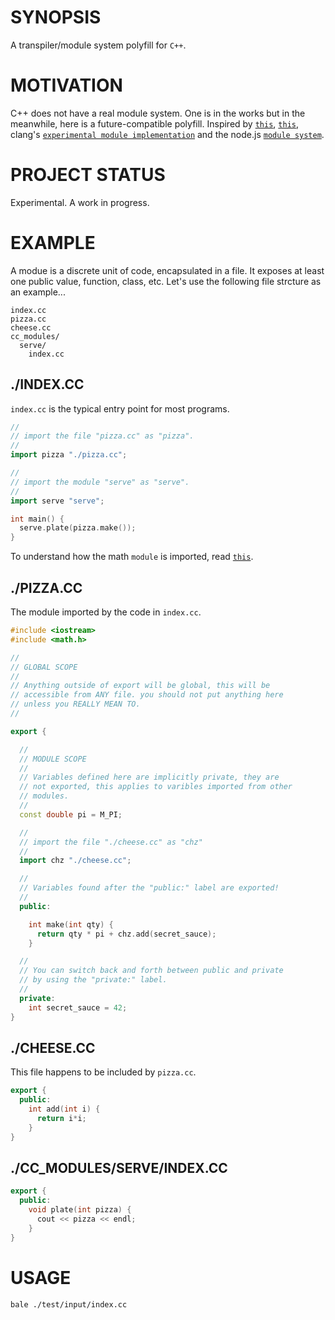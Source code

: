 # SYNOPSIS
A transpiler/module system polyfill for `C++`.


# MOTIVATION
C++ does not have a real module system. One is in the works but in the
meanwhile, here is a future-compatible polyfill. Inspired by 
[`this`](http://www.open-std.org/jtc1/sc22/wg21/docs/papers/2006/n2073.pdf), 
[`this`](http://isocpp.org/files/papers/n4214.pdf), clang's 
[`experimental module implementation`](http://clang.llvm.org/docs/Modules.html)
and the node.js [`module system`](http://nodejs.org/api/modules.html).


# PROJECT STATUS
Experimental. A work in progress.


# EXAMPLE
A modue is a discrete unit of code, encapsulated in a file. It exposes at 
least one public value, function, class, etc. Let's use the following file 
strcture as an example...

```
index.cc
pizza.cc
cheese.cc
cc_modules/
  serve/
    index.cc
```


## ./INDEX.CC
`index.cc` is the typical entry point for most programs.

```cpp
//
// import the file "pizza.cc" as "pizza".
//
import pizza "./pizza.cc";

//
// import the module "serve" as "serve".
//
import serve "serve";

int main() {
  serve.plate(pizza.make());
}
```
To understand how the math `module` is imported, read 
[`this`](http://nodejs.org/api/modules.html#modules_loading_from_node_modules_folders).


## ./PIZZA.CC
The module imported by the code in `index.cc`.

```cpp
#include <iostream>
#include <math.h>

//
// GLOBAL SCOPE
//
// Anything outside of export will be global, this will be 
// accessible from ANY file. you should not put anything here 
// unless you REALLY MEAN TO.
//

export {

  //
  // MODULE SCOPE
  //
  // Variables defined here are implicitly private, they are
  // not exported, this applies to varibles imported from other 
  // modules.
  //
  const double pi = M_PI;

  //
  // import the file "./cheese.cc" as "chz"
  //
  import chz "./cheese.cc";

  //
  // Variables found after the "public:" label are exported!
  //
  public:

    int make(int qty) {
      return qty * pi + chz.add(secret_sauce);
    }

  //
  // You can switch back and forth between public and private
  // by using the "private:" label.
  //
  private:
    int secret_sauce = 42;
}
```


## ./CHEESE.CC
This file happens to be included by `pizza.cc`.

```cpp
export {
  public:
    int add(int i) {
      return i*i;
    }
}
```


## ./CC_MODULES/SERVE/INDEX.CC
```cpp
export {
  public:
    void plate(int pizza) {
      cout << pizza << endl;
    }
}
```


# USAGE
```bash
bale ./test/input/index.cc
```

